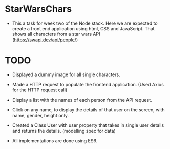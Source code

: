 # StarWarsChars

- This a task for week two of the Node stack. Here we are expected to create a front end application using html, CSS and JavaScript. That shows all characters from a star wars API (https://swapi.dev/api/people/)

# TODO

- Displayed a dummy image for all single characters.

- Made a HTTP request to populate the frontend application. (Used Axios for the HTTP request call)

- Display a list with the names of each person from the API request.

- Click on any name, to display the details of that user on the screen, with name, gender, height only.

- Created a Class User with user property that takes in single user details and returns the details. (modelling spec for data) 

- All implementations are done using ES6.
